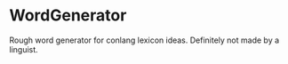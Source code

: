 # WordGenerator
Rough word generator for conlang lexicon ideas.  Definitely not made by a linguist.

